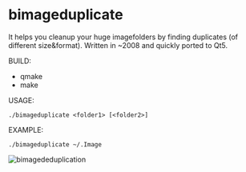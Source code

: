 # bimageduplicate
It helps you cleanup your huge imagefolders by finding duplicates (of different size&format).
Written in ~2008 and quickly ported to Qt5.

BUILD:
- qmake
- make

USAGE:
```
./bimageduplicate <folder1> [<folder2>]
```

EXAMPLE:
```
./bimageduplicate ~/.Image
```

![bimagededuplication](http://www.buschinski.de/img-misc/bimagededuplication2.png)

